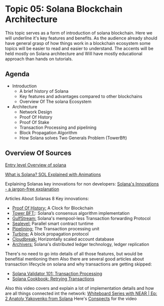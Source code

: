 # Topic 05: Solana Blockchain Architecture

This topic serves as a form of introduction of solana blockchain. Here we will underline it's key features and benefits. As the audience already should have general grasp of how things work in a blockchain ecosystem some topics will be easier to read and easier to understand. The accents will be held mostly on Solana architecture and Will have mostly educational approach than hands on tutorials.

## Agenda

* Introduction
  * A brief history of Solana
  * Key features and advantages compared to other blockchains
  * Overview Of The solana Ecosystem
* Architecture
  * Network Design
  * Proof Of History
  * Proof Of Stake
  * Transaction Processing and pipelining
  * Block Propagation Algorithm
  * How Solana solves Two Generals Problem (TowerBft)

## Overview Of Sources

[Entry level Overview of solana](https://2501babe.github.io/posts/solana101.html)

[What is Solana? SOL Explained with Animations](https://www.youtube.com/watch?v=1jzROE6EhxM)

Explaining Solanas key innovations for non developers: [Solana's Innovations - a jargon-free explanation](https://learn.figment.io/tutorials/explaining-solana-for-beginners)

Articles About Solanas 8 Key innovations:

* [Proof Of History:](https://medium.com/solana-labs/proof-of-history-a-clock-for-blockchain-cf47a61a9274) A Clock for Blockchain
* [Tower BFT:](https://medium.com/solana-labs/tower-bft-solanas-high-performance-implementation-of-pbft-464725911e79): Solana’s consensus algorithm implementation
* [GulfStream:](https://medium.com/solana-labs/gulf-stream-solanas-mempool-less-transaction-forwarding-protocol-d342e72186ad) Solana's mempool-less Transaction forwarding Protocol
* [Sealevel:](topic-05-solana-blockchain-architecture-2.md) Parallel smart contract tuntime
* [Pipelining:](https://medium.com/solana-labs/pipelining-in-solana-the-transaction-processing-unit-2bb01dbd2d8f) The Transaction processing unit
* [Turbine:](https://medium.com/solana-labs/turbine-solanas-block-propagation-protocol-solves-the-scalability-trilemma-2ddba46a51db) A block propagation protocol
* [Cloudbreak:](https://medium.com/solana-labs/cloudbreak-solanas-horizontally-scaled-state-architecture-9a86679dcbb1) Horizontally scaled account database
* [Archivers:](https://docs.solana.com/proposals/ledger-replication-to-implement) Solana's distributed ledger technology, ledger replication

There's no need to go into details of all those features, but would be benefitial mentioning them Also there are several good articles about transaction lifecycle on solana and why transactions are getting skipped:

* [Solana Validator 101: Transaction Processing](https://jito-labs.medium.com/solana-validator-101-transaction-processing-90bcdc271143)
* [Solana Cookbook: Retrying Transactions](https://solanacookbook.com/guides/retrying-transactions.html#facts)

Also this video covers and explain a lot of implementation details and how are all things connected int the network: [Whiteboard Series with NEAR | Ep: 2 Anatoly Yakovenko from Solana](https://www.youtube.com/watch?v=rKGhbC6Uync) Here's [Conspects](https://github.com/lsmod/proof-of-history-explained#ok-i-get-proof-of-history-whats-the-point) for the video
